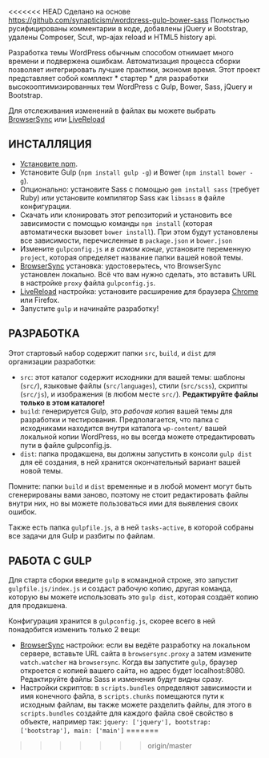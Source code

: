
<<<<<<< HEAD
Сделано на основе https://github.com/synapticism/wordpress-gulp-bower-sass Полностью русифицированы комментарии в коде, добавлены jQuery и Bootstrap, удалены Composer, Scut, wp-ajax reload и HTML5 history api. 

Разработка темы WordPress обычным способом отнимает много времени и подвержена ошибкам. Автоматизация процесса сборки позволяет интегрировать лучшие практики, экономя время. Этот проект представляет собой комплект * стартер * для разработки высокооптимизированных тем WordPress с Gulp, Bower, Sass, jQuery и Bootstrap.

Для отслеживания изменений в файлах вы можете выбрать [BrowserSync](http://www.browsersync.io/) или [LiveReload](http://livereload.com/)

## ИНСТАЛЛЯЦИЯ

* [Установите npm](http://blog.npmjs.org/post/85484771375/how-to-install-npm).
* Установите Gulp (`npm install gulp -g`) и Bower (`npm install bower -g`).
* Опционально: установите Sass с помощью `gem install sass` (требует Ruby) *или* установите компилятор Sass как `libsass` в файле конфигурации.
* Скачать или клонировать этот репозиторий и установить все зависимости с помощью команды `npm install` (которая автоматически вызовет `bower install`). При этом будут установлены все зависимости, перечисленные в `package.json` и `bower.json`
* Измените `gulpconfig.js` и *в самом конце*, установите переменную `project`, которая определяет название папки вашей новой темы.
* [BrowserSync](http://www.browsersync.io/) установка: удостоверьтесь, что BrowserSync установлен локально. Всё что вам нужно сделать, это вставить URL в настройке `proxy` файла `gulpconfig.js`.
* [LiveReload](http://livereload.com/) настройка: установите расширение для браузера [Chrome](https://chrome.google.com/webstore/detail/livereload/jnihajbhpnppcggbcgedagnkighmdlei) или Firefox.
* Запустите `gulp` и начинайте разработку!

## РАЗРАБОТКА

Этот стартовый набор содержит папки `src`, `build`, и `dist` для организации разработки:

* `src`: этот каталог содержит исходники для вашей темы: шаблоны (`src/`), языковые файлы (`src/languages`), стили (`src/scss`), скрипты (`src/js`), и изображения (в любом месте `src/`). **Редактируйте файлы только в этом каталоге!**
* `build`: генерируется Gulp, это *рабочая копия* вашей темы для разработки и тестирования. Предполагается, что папка с исходниками находится внутри каталога `wp-content/` вашей локальной копии WordPress, но вы всегда можете отредактировать пути в файле gulpconfig.js.
* `dist`: папка продакшена, вы должны запустить в консоли `gulp dist` для её создания, в ней хранится окончательный вариант вашей новой темы.

Помните: папки `build` и `dist` временные и в любой момент могут быть сгенерированы вами заново, поэтому не стоит редактировать файлы внутри них, но вы можете пользоваться ими для выявления своих ошибок.

Tакже есть папка `gulpfile.js`, а в ней `tasks-active`, в которой собраны все задачи для Gulp и разбиты по файлам.

## РАБОТА С GULP

Для старта сборки введите `gulp` в командной строке, это запустит `gulpfile.js/index.js` и создаст рабочую копию, другая команда, которую вы можете использовать это `gulp dist`, которая создаёт копию для продакшена.

Конфигурация хранится в `gulpconfig.js`, скорее всего в ней понадобится изменить только 2 вещи:

* [BrowserSync](http://www.browsersync.io/) настройки: если вы ведёте разработку на локальном сервере, вставьте URL сайта в `browsersync.proxy` а затем измените `watch.watcher` на `browsersync`. Когда вы запустите `gulp`, браузер откроется с копией вашего сайта, но адрес будет localhost:8080. Редактируйте файлы Sass и изменения будут видны сразу.
* Настройки скриптов: в `scripts.bundles` определяют зависимости и имя конечного файла, в `scripts.chunks` помещаются пути к исходным файлам, вы также можете разделить файлы, для этого в `scripts.bundles` создайте для каждого файла своё свойство в объекте, например так:
`
jquery: ['jquery'],
bootstrap: ['bootstrap'],
main: ['main']
`
=======
>>>>>>> origin/master
